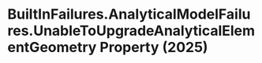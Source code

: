# BuiltInFailures.AnalyticalModelFailures.UnableToUpgradeAnalyticalElementGeometry Property (2025)

﻿